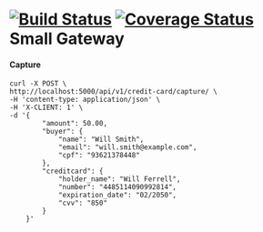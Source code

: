 [![Build Status](https://travis-ci.org/riquellopes/small-gateway.svg?branch=master)](https://travis-ci.org/riquellopes/small-gateway)
[![Coverage Status](https://coveralls.io/repos/github/riquellopes/small-gateway/badge.svg?branch=master)](https://coveralls.io/github/riquellopes/small-gateway?branch=master)
Small Gateway
=============


#### Capture
```shell
curl -X POST \
http://localhost:5000/api/v1/credit-card/capture/ \
-H 'content-type: application/json' \
-H 'X-CLIENT: 1' \
-d '{
        "amount": 50.00,
        "buyer": {
            "name": "Will Smith",
            "email": "will.smith@example.com",
            "cpf": "93621378448"
        },
        "creditcard": {
            "holder_name": "Will Ferrell",
            "number": "4485114090992814",
            "expiration_date": "02/2050",
            "cvv": "850"
        }
    }'
```
